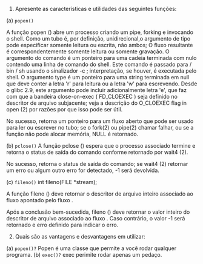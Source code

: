 1. Apresente as características e utilidades das seguintes funções:

(a) `popen()`

A função popen () abre um processo criando um pipe, forking e invocando o shell. Como um tubo é, por definição, unidirecional,o argumento de tipo pode especificar somente leitura ou escrita, não ambos; 
O fluxo resultante é correspondentemente somente leitura ou somente gravação.
O argumento do comando é um ponteiro para uma cadeia terminada com nulo contendo uma linha de comando do shell. Este comando é passado para / bin / sh 
usando o sinalizador -c ; interpretação, se houver, é executada pelo shell.
O argumento type é um ponteiro para uma string terminada em null que deve conter a letra 'r' para leitura ou a letra 'w' para escrevendo. Desde o glibc 2.9, este argumento pode incluir adicionalmente letra 'e', ​​que faz com que a bandeira close-on-exec ( FD_CLOEXEC ) seja definido no descritor de arquivo subjacente; veja a descrição do O_CLOEXEC flag in open (2) por razões por que isso pode ser útil.

No sucesso, retorna um ponteiro para um fluxo aberto que pode ser usado para ler ou escrever no tubo; se o fork(2) ou pipe(2) chamar falhar, ou se a função não pode alocar memória, NULL é retornado.

(b) `pclose()`
A função pclose () espera que o processo associado termine e retorna o status de saída do comando conforme retornado por wait4 (2).

No sucesso, retorna o status de saída do comando; se wait4 (2) retornar um erro ou algum outro erro for detectado, -1 será devolvida.

(c) `fileno()`
int fileno(FILE *stream);

A função fileno () deve retornar o descritor de arquivo inteiro associado ao fluxo apontado pelo fluxo .

Após a conclusão bem-sucedida, fileno () deve retornar o valor inteiro do descritor de arquivo associado ao fluxo . Caso contrário, o valor -1 será retornado e erro definido para indicar o erro.

2. Quais são as vantagens e desvantagens em utilizar:

(a) `popen()?`
Popen é uma classe que permite a você rodar qualquer programa.
(b) `exec()?`
exec perimite rodar apenas um pedaço.